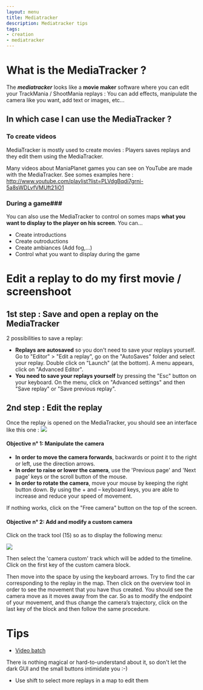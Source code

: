 ```yaml
---
layout: menu
title: Mediatracker
description: Mediatracker tips
tags:
- creation
- mediatracker
---
```


# What is the MediaTracker ? #

The ***mediatracker*** looks like a **movie maker** software where you can edit your TrackMania / ShootMania replays : You can add effects, manipulate the camera like you want, add text or images, etc...

## In which case I can use the MediaTracker ? ##

### To create videos ###

MediaTracker is mostly used to create movies : Players saves replays and they edit them using the MediaTracker.

Many videos about ManiaPlanet games you can see on YouTube are made with the MediaTracker. See somes examples here : http://www.youtube.com/playlist?list=PLVdgBqdi7grni-5a8sWDLvfVMUft21iO1

### During a game###

You can also use the MediaTracker to control on somes maps **what you want to display to the player on his screen**. You can...
* Create introductions
* Create outroductions
* Create ambiances (Add fog,...)
* Control what you want to display during the game

# Edit a replay to do my first movie / screenshoot #

## 1st step : Save and open a replay on the MediaTracker ##

2 possibilities to save a replay:
* **Replays are autosaved** so you don't need to save your replays yourself. Go to "Editor" > "Edit a replay", go on the "AutoSaves" folder and select your replay. Double click on "Launch" (at the bottom). A menu appears, click on "Advanced Editor".
* **You need to save your replays yourself** by pressing the "Esc" button on your keyboard. On the menu, click on "Advanced settings" and then "Save replay" or "Save previous replay".

## 2nd step : Edit the replay ##

Once the replay is opened on the MediaTracker, you should see an interface like this one :
![](http://wiki.maniaplanet.com/pool/images/9/96/En_replayeditor.png)

#### Objective n° 1: Manipulate the camera ####

* **In order to move the camera forwards**, backwards or point it to the right or left, use the direction arrows. 
* **In order to raise or lower the camera**, use the 'Previous page' and 'Next page' keys or the scroll button of the mouse. 
* **In order to rotate the camera**, move your mouse by keeping the right button down. By using the + and – keyboard keys, you are able to increase and reduce your speed of movement.

If nothing works, click on the "Free camera" button on the top of the screen.


#### Objective n° 2: Add and modify a custom camera ####
Click on the track tool (15) so as to display the following menu:

![](http://wiki.maniaplanet.com/pool/images/f/fd/En_basicactions.png)

Then select the 'camera custom' track which will be added to the timeline. Click on the first key of the custom camera block.

Then move into the space by using the keyboard arrows. Try to find the car corresponding to the replay in the map. Then click on the overview tool in order to see the movement that you have thus created. You should see the camera move as it moves away from the car. So as to modify the endpoint of your movement, and thus change the camera’s trajectory, click on the last key of the block and then follow the same procedure.

# Tips

* [Video batch](video-batch.html)

There is nothing magical or hard-to-understand about it, so don't let the dark GUI and the small buttons intimidate you :-)

* Use shift to select more replays in a map to edit them
